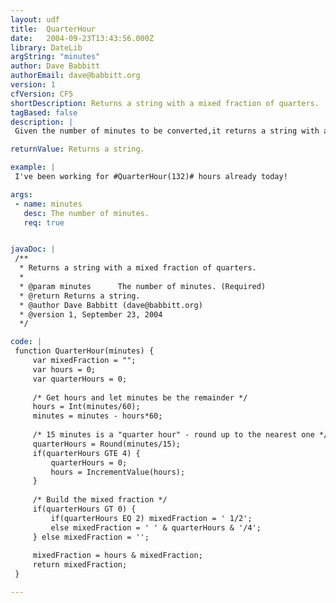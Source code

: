 ```yaml
---
layout: udf
title:  QuarterHour
date:   2004-09-23T13:43:56.000Z
library: DateLib
argString: "minutes"
author: Dave Babbitt
authorEmail: dave@babbitt.org
version: 1
cfVersion: CF5
shortDescription: Returns a string with a mixed fraction of quarters.
tagBased: false
description: |
 Given the number of minutes to be converted,it returns a string with a mixed fraction of fourths of an hour.

returnValue: Returns a string.

example: |
 I've been working for #QuarterHour(132)# hours already today!

args:
 - name: minutes
   desc: The number of minutes.
   req: true


javaDoc: |
 /**
  * Returns a string with a mixed fraction of quarters.
  * 
  * @param minutes      The number of minutes. (Required)
  * @return Returns a string. 
  * @author Dave Babbitt (dave@babbitt.org) 
  * @version 1, September 23, 2004 
  */

code: |
 function QuarterHour(minutes) {
     var mixedFraction = "";
     var hours = 0;
     var quarterHours = 0;
     
     /* Get hours and let minutes be the remainder */
     hours = Int(minutes/60);
     minutes = minutes - hours*60;
 
     /* 15 minutes is a "quarter hour" - round up to the nearest one */
     quarterHours = Round(minutes/15);
     if(quarterHours GTE 4) {
         quarterHours = 0;
         hours = IncrementValue(hours);
     }
 
     /* Build the mixed fraction */
     if(quarterHours GT 0) {
         if(quarterHours EQ 2) mixedFraction = ' 1/2';
         else mixedFraction = ' ' & quarterHours & '/4';
     } else mixedFraction = '';
 
     mixedFraction = hours & mixedFraction;
     return mixedFraction;
 }

---
```


